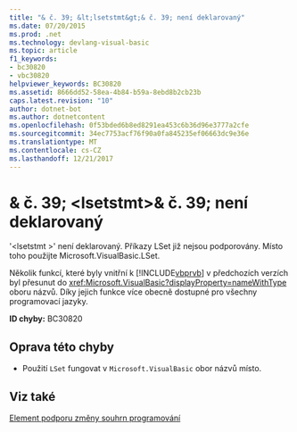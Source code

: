 ```yaml
---
title: "& č. 39; &lt;lsetstmt&gt;& č. 39; není deklarovaný"
ms.date: 07/20/2015
ms.prod: .net
ms.technology: devlang-visual-basic
ms.topic: article
f1_keywords:
- bc30820
- vbc30820
helpviewer_keywords: BC30820
ms.assetid: 8666dd52-58ea-4b84-b59a-8ebd8b2cb23b
caps.latest.revision: "10"
author: dotnet-bot
ms.author: dotnetcontent
ms.openlocfilehash: 0f53bded6b8ed8291ea453c6b36d96e3777a2cfe
ms.sourcegitcommit: 34ec7753acf76f90a0fa845235ef06663dc9e36e
ms.translationtype: MT
ms.contentlocale: cs-CZ
ms.lasthandoff: 12/21/2017
---
```

# <a name="39ltlsetstmtgt39-is-not-declared"></a>& č. 39; &lt;lsetstmt&gt;& č. 39; není deklarovaný
'\<lsetstmt >' není deklarovaný. Příkazy LSet již nejsou podporovány. Místo toho použijte Microsoft.VisualBasic.LSet.  
  
 Několik funkcí, které byly vnitřní k [!INCLUDE[vbprvb](~/includes/vbprvb-md.md)] v předchozích verzích byl přesunut do <xref:Microsoft.VisualBasic?displayProperty=nameWithType> oboru názvů. Díky jejich funkce více obecně dostupné pro všechny programovací jazyky.  
  
 **ID chyby:** BC30820  
  
## <a name="to-correct-this-error"></a>Oprava této chyby  
  
-   Použití `LSet` fungovat v `Microsoft.VisualBasic` obor názvů místo.  
  
## <a name="see-also"></a>Viz také  
   
 [Element podporu změny souhrn programování](http://msdn.microsoft.com/en-us/0483590a-6309-449c-a2fa-effa26a03b95)
